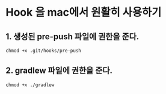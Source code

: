 # Hook 을 mac에서 원활히 사용하기

## 1. 생성된 pre-push 파일에 권한을 준다.
```agsl
chmod +x .git/hooks/pre-push
```

## 2. gradlew 파일에 권한을 준다.
```agsl
chmod +x ./gradlew
```

